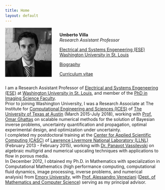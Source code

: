```yaml
---
title: Home
layout: default
---
```


<div id="twosided">
<div id="left" style="float: left; max-width: 30%;border: 10px"> 
    <img src="images/profile.jpg" />
</div>
<div id="right" style="float: right; width: 65%; vertical-align: middle;">
<p> <b>Umberto Villa</b> <br> <em>Research Assistant Professor</em> </p>
<p> <a href="https://ese.wustl.edu/Pages/default.aspx" target="blank">Electrical and Systems Engeneering (ESE)</a><br>
<a href="https://wustl.edu" target="blank">Washington University in St. Louis</a></p>
<p> <a href="https://engineering.wustl.edu/faculty/Umberto-Villa.html">Biography </a> </p>
<p> <a href="files/UmbertoVilla_cv.pdf">Curriculum vitae </a> </p>
</div>
</div>
<div id="clearer" style="clear: both"> </div>

I am a Research Assistant Professor of [Electrical and Systems Engeneering (ESE)](https://ese.wustl.edu/Pages/default.aspx) at [Washington University in St. Louis](https://wustl.edu), and member of the [PhD in Imaging Science Faculty](https://engineering.wustl.edu/departments-faculty/interdisciplinary-degree-programs/imaging-science/Pages/default.aspx).<br>
Prior to joining Washington University, I was a Research Associate at The Institute for [Computational Engineering and Sciences (ICES)](http://ices.utexas.edu/) of [The University of Texas at Austin](http://utexas.edu/) (March 2015-July 2018), working with [Prof. Omar Ghattas](http://users.ices.utexas.edu/~omar) on scalable numerical methods for the solution of Bayesian inverse problems, uncertainty quantification and propagation, optimal experimental design, and optimization under uncertainty.<br>
I completed my postdoctoral training at the [Center for Applied Scientific Computing (CASC)](http://computation.llnl.gov/casc/) of [Lawrence Livermore National Laboratory (LLNL)](https://llnl.gov/) (February 2013 - February 2015), working with [Dr. Panayot Vassilevski](http://people.llnl.gov/vassilevski1) on algebraic multigrid and numerical upscaling techniques with applications to flow in porous media.<br>
In December 2012, I obtained my Ph.D. in Mathematics with specialization in Computational Mathematics (high performance computing, computational fluid dynamics, image processing,
inverse problems, and numerical analysis) from [Emory University](http://emory.edu/), with [Prof. Alessandro Veneziani](http://mathcs.emory.edu/~ale)
([Dept. of Mathematics and Computer Science](http://www.mathcs.emory.edu/)) serving as my principal advisor.

